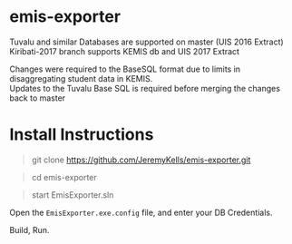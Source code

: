 # emis-exporter

Tuvalu and similar Databases are supported on master (UIS 2016 Extract)
Kiribati-2017 branch supports KEMIS db and UIS 2017 Extract

Changes were required to the BaseSQL format due to limits in disaggregating student data in KEMIS.  
Updates to the Tuvalu Base SQL is required before merging the changes back to master



# Install Instructions

> git clone https://github.com/JeremyKells/emis-exporter.git

> cd emis-exporter

> start EmisExporter.sln

Open the `EmisExporter.exe.config` file, and enter your DB Credentials.

Build, Run.
